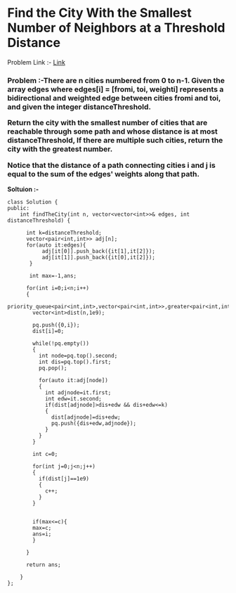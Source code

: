 # Find the City With the Smallest Number of Neighbors at a Threshold Distance

Problem Link :- [Link](https://leetcode.com/problems/find-the-city-with-the-smallest-number-of-neighbors-at-a-threshold-distance/)

<h3>
Problem :-There are n cities numbered from 0 to n-1. Given the array edges where edges[i] = [fromi, toi, weighti] represents a bidirectional and weighted edge between cities fromi and toi, and given the integer distanceThreshold.

Return the city with the smallest number of cities that are reachable through some path and whose distance is at most distanceThreshold, If there are multiple such cities, return the city with the greatest number.

Notice that the distance of a path connecting cities i and j is equal to the sum of the edges' weights along that path.

  
</h3>


**Soltuion :-**
```
class Solution {
public:
    int findTheCity(int n, vector<vector<int>>& edges, int distanceThreshold) {

      int k=distanceThreshold;
      vector<pair<int,int>> adj[n];
      for(auto it:edges){
           adj[it[0]].push_back({it[1],it[2]});
           adj[it[1]].push_back({it[0],it[2]});
       }

       int max=-1,ans;

      for(int i=0;i<n;i++)
      {
        priority_queue<pair<int,int>,vector<pair<int,int>>,greater<pair<int,int>>>pq;
        vector<int>dist(n,1e9);

        pq.push({0,i});
        dist[i]=0;

        while(!pq.empty())
        {
          int node=pq.top().second;
          int dis=pq.top().first;
          pq.pop();

          for(auto it:adj[node])
          {
            int adjnode=it.first;
            int edw=it.second;
            if(dist[adjnode]>dis+edw && dis+edw<=k)
            {
              dist[adjnode]=dis+edw;
              pq.push({dis+edw,adjnode});
            }
          }
        }

        int c=0;

        for(int j=0;j<n;j++)
        {
          if(dist[j]==1e9)
          {
            c++;
          }
        }
        

        if(max<=c){
        max=c;
        ans=i;
        }

      }

      return ans;
        
    }
};
```
